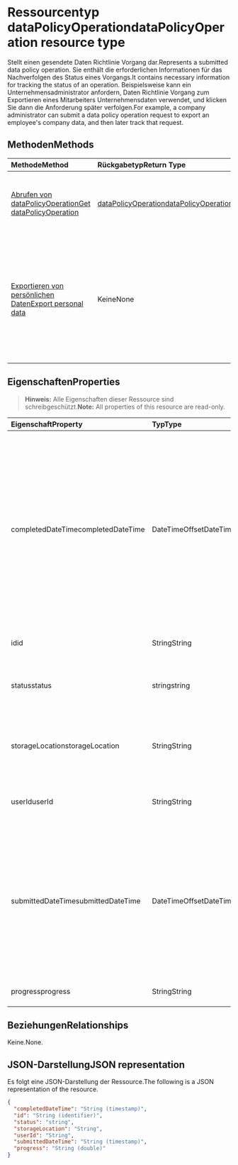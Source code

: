 # <a name="datapolicyoperation-resource-type"></a><span data-ttu-id="d4936-101">Ressourcentyp dataPolicyOperation</span><span class="sxs-lookup"><span data-stu-id="d4936-101">dataPolicyOperation resource type</span></span>

<span data-ttu-id="d4936-102">Stellt einen gesendete Daten Richtlinie Vorgang dar.</span><span class="sxs-lookup"><span data-stu-id="d4936-102">Represents a submitted data policy operation.</span></span> <span data-ttu-id="d4936-103">Sie enthält die erforderlichen Informationen für das Nachverfolgen des Status eines Vorgangs.</span><span class="sxs-lookup"><span data-stu-id="d4936-103">It contains necessary information for tracking the status of an operation.</span></span> <span data-ttu-id="d4936-104">Beispielsweise kann ein Unternehmensadministrator anfordern, Daten Richtlinie Vorgang zum Exportieren eines Mitarbeiters Unternehmensdaten verwendet, und klicken Sie dann die Anforderung später verfolgen.</span><span class="sxs-lookup"><span data-stu-id="d4936-104">For example, a company administrator can submit a data policy operation request to export an employee's company data, and then later track that request.</span></span>

## <a name="methods"></a><span data-ttu-id="d4936-105">Methoden</span><span class="sxs-lookup"><span data-stu-id="d4936-105">Methods</span></span>

| <span data-ttu-id="d4936-106">Methode</span><span class="sxs-lookup"><span data-stu-id="d4936-106">Method</span></span>           | <span data-ttu-id="d4936-107">Rückgabetyp</span><span class="sxs-lookup"><span data-stu-id="d4936-107">Return Type</span></span>    |<span data-ttu-id="d4936-108">Beschreibung</span><span class="sxs-lookup"><span data-stu-id="d4936-108">Description</span></span>|
|:---------------|:--------|:----------|
|[<span data-ttu-id="d4936-109">Abrufen von dataPolicyOperation</span><span class="sxs-lookup"><span data-stu-id="d4936-109">Get dataPolicyOperation</span></span>](../api/datapolicyoperation-get.md) | [<span data-ttu-id="d4936-110">dataPolicyOperation</span><span class="sxs-lookup"><span data-stu-id="d4936-110">dataPolicyOperation</span></span>](datapolicyoperation.md) |<span data-ttu-id="d4936-111">Rufen Sie die Eigenschaften des **DataPolicyOperation** -Objekts ab.</span><span class="sxs-lookup"><span data-stu-id="d4936-111">Retrieve properties of the **dataPolicyOperation** object.</span></span>|
|[<span data-ttu-id="d4936-112">Exportieren von persönlichen Daten</span><span class="sxs-lookup"><span data-stu-id="d4936-112">Export personal data</span></span>](../api/user-exportpersonaldata.md) | <span data-ttu-id="d4936-113">Keine</span><span class="sxs-lookup"><span data-stu-id="d4936-113">None</span></span> |<span data-ttu-id="d4936-114">Fordern Sie Daten Richtlinie Vorgang zur Organisationseinheit Benutzerdaten exportieren, die später mithilfe [DataPolicyOperation](../api/datapolicyoperation-get.md) wiedergegeben werden können</span><span class="sxs-lookup"><span data-stu-id="d4936-114">Submit a data policy operation request to export organizational user's data which can later be read using [Get dataPolicyOperation](../api/datapolicyoperation-get.md)</span></span>|

## <a name="properties"></a><span data-ttu-id="d4936-115">Eigenschaften</span><span class="sxs-lookup"><span data-stu-id="d4936-115">Properties</span></span>

> <span data-ttu-id="d4936-116">**Hinweis:** Alle Eigenschaften dieser Ressource sind schreibgeschützt.</span><span class="sxs-lookup"><span data-stu-id="d4936-116">**Note:** All properties of this resource are read-only.</span></span>

| <span data-ttu-id="d4936-117">Eigenschaft</span><span class="sxs-lookup"><span data-stu-id="d4936-117">Property</span></span>     | <span data-ttu-id="d4936-118">Typ</span><span class="sxs-lookup"><span data-stu-id="d4936-118">Type</span></span>   |<span data-ttu-id="d4936-119">Beschreibung</span><span class="sxs-lookup"><span data-stu-id="d4936-119">Description</span></span>|
|:---------------|:--------|:----------|
|<span data-ttu-id="d4936-120">completedDateTime</span><span class="sxs-lookup"><span data-stu-id="d4936-120">completedDateTime</span></span>|<span data-ttu-id="d4936-121">DateTimeOffset</span><span class="sxs-lookup"><span data-stu-id="d4936-121">DateTimeOffset</span></span>|<span data-ttu-id="d4936-122">Stellt die bei die Anforderung für diese Richtlinie Datenvorgangs, in UTC-Zeit mit abgeschlossen wurde im ISO 8601-Format.</span><span class="sxs-lookup"><span data-stu-id="d4936-122">Represents when the request for this data policy operation was completed, in UTC time, using the ISO 8601 format.</span></span> <span data-ttu-id="d4936-123">Mitternacht UTC-Zeit am 1. Januar 2014 würde z. B. wie folgt aussehen: `'2014-01-01T00:00:00Z'`.</span><span class="sxs-lookup"><span data-stu-id="d4936-123">For example, midnight UTC on Jan 1, 2014 would look like this: `'2014-01-01T00:00:00Z'`.</span></span> <span data-ttu-id="d4936-124">"NULL", bis der Vorgang abgeschlossen ist.</span><span class="sxs-lookup"><span data-stu-id="d4936-124">Null until the operation completes.</span></span>|
|<span data-ttu-id="d4936-125">id</span><span class="sxs-lookup"><span data-stu-id="d4936-125">id</span></span>|<span data-ttu-id="d4936-126">String</span><span class="sxs-lookup"><span data-stu-id="d4936-126">String</span></span>| <span data-ttu-id="d4936-127">Eindeutiger Schlüssel für diesen Vorgang.</span><span class="sxs-lookup"><span data-stu-id="d4936-127">Unique key for this operation.</span></span> |
|<span data-ttu-id="d4936-128">status</span><span class="sxs-lookup"><span data-stu-id="d4936-128">status</span></span>|<span data-ttu-id="d4936-129">string</span><span class="sxs-lookup"><span data-stu-id="d4936-129">string</span></span>| <span data-ttu-id="d4936-130">Mögliche Werte: `notStarted`, `running`, `complete`, `failed`, `unknownFutureValue`.</span><span class="sxs-lookup"><span data-stu-id="d4936-130">Possible values are: `notStarted`, `running`, `complete`, `failed`, `unknownFutureValue`.</span></span>|
|<span data-ttu-id="d4936-131">storageLocation</span><span class="sxs-lookup"><span data-stu-id="d4936-131">storageLocation</span></span>|<span data-ttu-id="d4936-132">String</span><span class="sxs-lookup"><span data-stu-id="d4936-132">String</span></span>|<span data-ttu-id="d4936-133">Der URL-Adresse an, in dem Daten für exportanforderungen exportiert werden.</span><span class="sxs-lookup"><span data-stu-id="d4936-133">The URL location to where data is being exported for export requests.</span></span>|
|<span data-ttu-id="d4936-134">userId</span><span class="sxs-lookup"><span data-stu-id="d4936-134">userId</span></span>|<span data-ttu-id="d4936-135">String</span><span class="sxs-lookup"><span data-stu-id="d4936-135">String</span></span>|<span data-ttu-id="d4936-136">Die Id für den Benutzer, auf dem die Operation ausgeführt wird.</span><span class="sxs-lookup"><span data-stu-id="d4936-136">The id for the user on whom the operation is performed.</span></span>|
|<span data-ttu-id="d4936-137">submittedDateTime</span><span class="sxs-lookup"><span data-stu-id="d4936-137">submittedDateTime</span></span>|<span data-ttu-id="d4936-138">DateTimeOffset</span><span class="sxs-lookup"><span data-stu-id="d4936-138">DateTimeOffset</span></span>|<span data-ttu-id="d4936-139">Stellt die bei die Anforderung für diesen Datenvorgang im ISO 8601-Format verwenden übermittelt wurde, im UTC-Zeit.</span><span class="sxs-lookup"><span data-stu-id="d4936-139">Represents when the request for this data operation was submitted, in UTC time, using the ISO 8601 format.</span></span> <span data-ttu-id="d4936-140">Mitternacht UTC-Zeit am 1. Januar 2014 würde z. B. wie folgt aussehen: `'2014-01-01T00:00:00Z'`</span><span class="sxs-lookup"><span data-stu-id="d4936-140">For example, midnight UTC on Jan 1, 2014 would look like this: `'2014-01-01T00:00:00Z'`</span></span>|
|<span data-ttu-id="d4936-141">progress</span><span class="sxs-lookup"><span data-stu-id="d4936-141">progress</span></span>|<span data-ttu-id="d4936-142">String</span><span class="sxs-lookup"><span data-stu-id="d4936-142">String</span></span>|<span data-ttu-id="d4936-143">Gibt den Fortschritt eines Vorgangs an.</span><span class="sxs-lookup"><span data-stu-id="d4936-143">Specifies the progress of an operation.</span></span>|

## <a name="relationships"></a><span data-ttu-id="d4936-144">Beziehungen</span><span class="sxs-lookup"><span data-stu-id="d4936-144">Relationships</span></span>
<span data-ttu-id="d4936-145">Keine.</span><span class="sxs-lookup"><span data-stu-id="d4936-145">None.</span></span>


## <a name="json-representation"></a><span data-ttu-id="d4936-146">JSON-Darstellung</span><span class="sxs-lookup"><span data-stu-id="d4936-146">JSON representation</span></span>

<span data-ttu-id="d4936-147">Es folgt eine JSON-Darstellung der Ressource.</span><span class="sxs-lookup"><span data-stu-id="d4936-147">The following is a JSON representation of the resource.</span></span>

<!-- {
  "blockType": "resource",
  "optionalProperties": [

  ],
  "@odata.type": "microsoft.graph.dataPolicyOperation"
}-->

```json
{
  "completedDateTime": "String (timestamp)",
  "id": "String (identifier)",
  "status": "string",
  "storageLocation": "String",
  "userId": "String",
  "submittedDateTime": "String (timestamp)", 
  "progress": "String (double)"
}

```

<!-- uuid: 8fcb5dbc-d5aa-4681-8e31-b001d5168d79
2015-10-25 14:57:30 UTC -->
<!-- {
  "type": "#page.annotation",
  "description": "dataPolicyOperation resource",
  "keywords": "",
  "section": "documentation",
  "tocPath": ""
}-->
